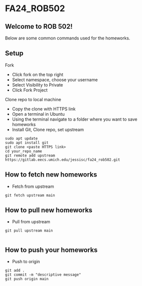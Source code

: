 # FA24_ROB502

## Welcome to ROB 502!
Below are some common commands used for the homeworks.

## Setup
Fork
- Click fork on the top right
- Select namespace, choose your username
- Select Visibility to Private
- Click Fork Project

Clone repo to local machine
- Copy the clone with HTTPS link
- Open a terminal in Ubuntu
- Using the terminal navigate to a folder where you want to save homeworks
- Install Git, Clone repo, set upstream

```
sudo apt update
sudo apt install git
git clone <paste HTTPS link>
cd your_repo_name
git remote add upstream https://gitlab.eecs.umich.edu/jessisc/fa24_rob502.git
```

## How to fetch new homeworks
- Fetch from upstream

```
git fetch upstream main
```

## How to pull new homeworks
- Pull from upstream 

```
git pull upstream main


```

## How to push your homeworks
- Push to origin

```
git add .
git commit -m "descriptive message"
git push origin main
